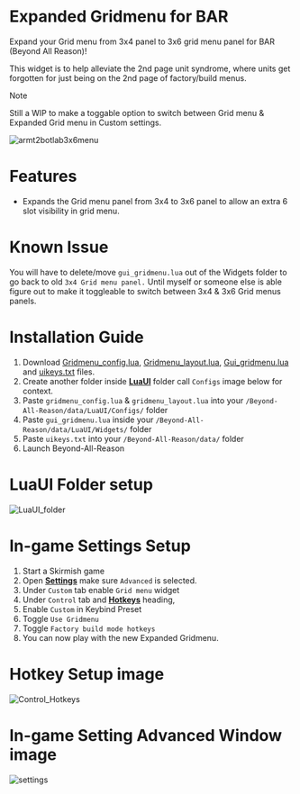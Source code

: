 # Expanded Gridmenu for BAR
Expand your Grid menu from 3x4 panel to 3x6 grid menu panel for BAR (Beyond All Reason)! 

This widget is to help alleviate the 2nd page unit syndrome, where units get forgotten for just being on the 2nd page of factory/build menus.

> [!NOTE]
> Still a WIP to make a toggable option to switch between Grid menu & Expanded Grid menu in Custom settings.

![armt2botlab3x6menu](https://github.com/user-attachments/assets/81194621-93ee-483b-8268-36435c8f8421)

# Features
- Expands the Grid menu panel from 3x4 to 3x6 panel to allow an extra 6 slot visibility in grid menu.

# Known Issue
You will have to delete/move `gui_gridmenu.lua` out of the Widgets folder to go back to old `3x4 Grid menu panel.`  Until myself or someone else is able figure out to make it toggleable to switch between 3x4 & 3x6 Grid menus panels.

# Installation Guide
1. Download [Gridmenu_config.lua](https://github.com/DMikey86/BAR-Widgets/blob/main/Expanded_Gridmenu/LuaUI/Configs/gridmenu_config.lua), [Gridmenu_layout.lua](https://github.com/DMikey86/BAR-Widgets/blob/main/Expanded_Gridmenu/LuaUI/Configs/gridmenu_layouts.lua), [Gui_gridmenu.lua](https://github.com/DMikey86/BAR-Widgets/blob/main/Expanded_Gridmenu/LuaUI/Widgets/gui_gridmenu.lua) and [uikeys.txt](https://github.com/DMikey86/BAR-Widgets/blob/main/Expended_Girdmenu/uikeys.txt) files.
2. Create another folder inside <ins>**LuaUI**</ins> folder call `Configs` image below for context.
3. Paste `gridmenu_config.lua` & `gridmenu_layout.lua` into your `/Beyond-All-Reason/data/LuaUI/Configs/` folder
4. Paste `gui_gridmenu.lua` inside your `/Beyond-All-Reason/data/LuaUI/Widgets/` folder
5. Paste `uikeys.txt` into your `/Beyond-All-Reason/data/` folder
6. Launch Beyond-All-Reason

# LuaUI Folder setup
 ![LuaUI_folder](https://github.com/user-attachments/assets/f538837c-9f8b-4222-bb3d-76fa086cf97a)

# In-game Settings Setup
1. Start a Skirmish game
2. Open <ins>**Settings**</ins> make sure `Advanced` is selected.
3. Under `Custom` tab enable `Grid menu` widget
4. Under `Control` tab and **<ins>Hotkeys</ins>** heading,
5. Enable `Custom` in Keybind Preset
6. Toggle `Use Gridmenu`
7. Toggle `Factory build mode hotkeys`
8. You can now play with the new Expanded Gridmenu.

# Hotkey Setup image
![Control_Hotkeys](https://github.com/user-attachments/assets/94ecac7c-6479-41e0-8f0c-f1de8f30c59a)

# In-game Setting Advanced Window image
![settings](https://github.com/user-attachments/assets/d45cc7f8-5a14-4aeb-9c54-cec43124992b)
